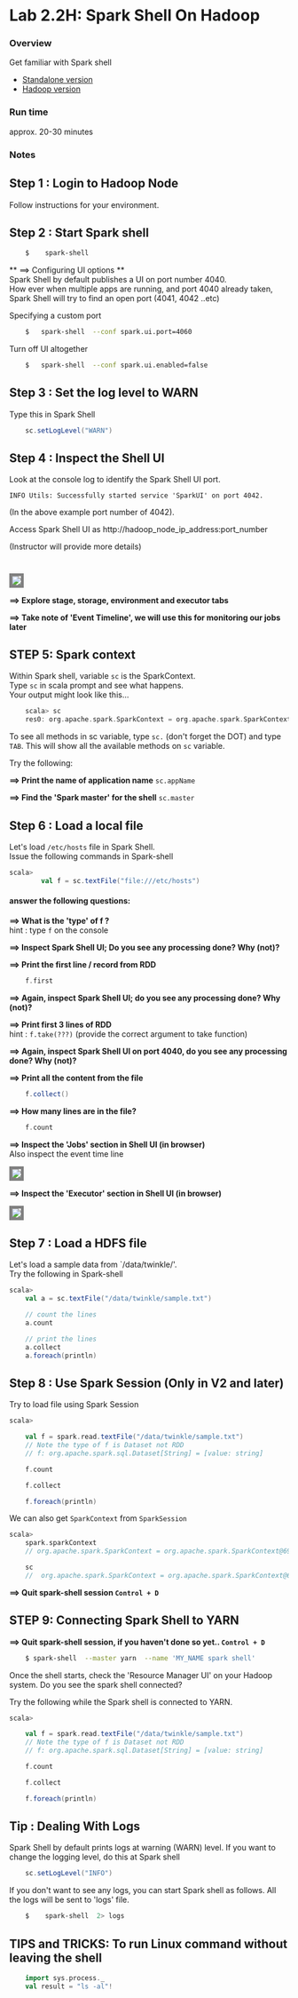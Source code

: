 <link rel='stylesheet' href='../assets/css/main.css'/>

# Lab 2.2H: Spark Shell On Hadoop

### Overview
Get familiar with Spark shell  
- [Standalone version](2.2-shell.md)
- [Hadoop version](2.2H-spark-shell-hadoop.md)

### Run time
approx. 20-30 minutes

### Notes

## Step 1 : Login to Hadoop Node
Follow instructions for your environment.

## Step 2 : Start Spark shell

```bash
    $    spark-shell
```

** ==> Configuring UI options **  
Spark Shell by default publishes a UI on port number 4040.  
How ever when multiple apps are running, and port 4040 already taken, Spark Shell will try to find an open port (4041, 4042 ..etc)

Specifying a custom port
```bash
    $   spark-shell  --conf spark.ui.port=4060
```

Turn off UI altogether  
```bash
    $   spark-shell  --conf spark.ui.enabled=false
```

## Step 3 : Set the log level to WARN
Type this in Spark Shell
```scala
    sc.setLogLevel("WARN")
```

## Step 4 : Inspect the Shell UI
Look at the console log to identify the Spark Shell UI port.

```console
INFO Utils: Successfully started service 'SparkUI' on port 4042.
```

(In the above example port number of 4042).   

Access Spark Shell UI as http://hadoop_node_ip_address:port_number  

(Instructor will provide more details)


#
<img src="../assets/images/2a.png" style="border: 5px solid grey ; max-width:100%;" />

**==> Explore stage, storage, environment and executor tabs**

**==> Take note of 'Event Timeline', we will use this for monitoring our jobs later**

## STEP 5: Spark context
Within Spark  shell,  variable `sc` is the SparkContext.  
Type `sc` in scala prompt and see what happens.  
Your output might look like this...

```scala
    scala> sc
    res0: org.apache.spark.SparkContext = org.apache.spark.SparkContext@5019fb90
```

To see all methods in sc variable, type `sc.` (don't forget the DOT)  and type `TAB`. This will show all the available methods on `sc` variable.

Try the following:

**==> Print the name of application name**
`sc.appName`

**==> Find the 'Spark master' for the shell**
`sc.master`


## Step 6 : Load a local file 
Let's load  `/etc/hosts` file in Spark Shell.  
Issue the following commands in Spark-shell

```scala
scala>
        val f = sc.textFile("file:///etc/hosts")
```

#### answer the following questions:

**==> What is the 'type' of f ?**   
hint : type `f` on the console

**==> Inspect Spark Shell UI;  Do you see any processing done?  Why (not)?**

**==> Print the first line / record from RDD**  
```scala
    f.first
```

**==> Again, inspect Spark Shell UI;  do you see any processing done?  Why (not)?**

**==> Print first 3 lines of RDD**  
hint : `f.take(???)`  (provide the correct argument to take function)

**==> Again, inspect Spark Shell UI on port 4040, do you see any processing done?  Why (not)?**

**==> Print all the content from the file**  
```scala
    f.collect()
```

**==> How many lines are in the file?**  
```scala 
    f.count
```

**==> Inspect the 'Jobs' section in Shell UI (in browser)**  
Also inspect the event time line

<img src="../assets/images/2b.png" style="border: 5px solid grey; max-width:100%;" />

**==> Inspect the 'Executor' section in Shell UI (in browser)**

<img src="../assets/images/2c.png" style="border: 5px solid grey; max-width:100%;" />


## Step 7 : Load a HDFS file
Let's load  a sample data from `/data/twinkle/'.  
Try the following in Spark-shell

```scala
scala>
    val a = sc.textFile("/data/twinkle/sample.txt")

    // count the lines
    a.count

    // print the lines
    a.collect
    a.foreach(println)
```

## Step 8 : Use Spark Session (Only in V2 and later)
Try to load file using Spark Session

```scala
scala>

    val f = spark.read.textFile("/data/twinkle/sample.txt")
    // Note the type of f is Dataset not RDD
    // f: org.apache.spark.sql.Dataset[String] = [value: string]

    f.count

    f.collect

    f.foreach(println)
```

We can also get `SparkContext` from `SparkSession`
```scala
scala>
    spark.sparkContext
    // org.apache.spark.SparkContext = org.apache.spark.SparkContext@69c6e5

    sc
    //  org.apache.spark.SparkContext = org.apache.spark.SparkContext@69c6e5
```

**==> Quit spark-shell session `Control + D`**



## STEP 9:  Connecting Spark Shell to YARN

**==> Quit spark-shell session, if you haven't done so yet.. `Control + D`**  

```bash
    $ spark-shell  --master yarn  --name 'MY_NAME spark shell'
```

Once the shell starts, check the 'Resource Manager UI' on your Hadoop system.  Do you see the spark shell connected?

Try the following while the Spark shell is connected to YARN.
```scala
scala>

    val f = spark.read.textFile("/data/twinkle/sample.txt")
    // Note the type of f is Dataset not RDD
    // f: org.apache.spark.sql.Dataset[String] = [value: string]

    f.count

    f.collect

    f.foreach(println)
```

## Tip : Dealing With Logs
Spark Shell by default prints logs at warning (WARN) level.  If you want to change the logging level, do this at Spark shell
```scala
    sc.setLogLevel("INFO")
```

If you don't want to see any logs, you can start Spark shell as follows.  All the logs will be sent to 'logs' file.
```bash
    $    spark-shell  2> logs
```


## TIPS and TRICKS: To run Linux command without leaving the shell

```scala
    import sys.process._
    val result = "ls -al"!
```
